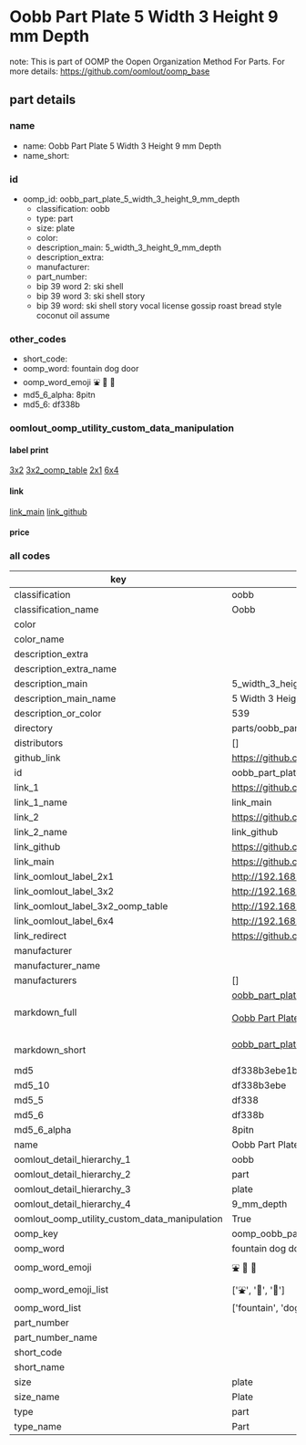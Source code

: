# Oobb Part Plate 5 Width 3 Height 9 mm Depth  

note: This is part of OOMP the Oopen Organization Method For Parts. For more details: https://github.com/oomlout/oomp_base

##  part details
  







### name
* name: Oobb Part Plate 5 Width 3 Height 9 mm Depth
* name_short: 
### id
* oomp_id: oobb_part_plate_5_width_3_height_9_mm_depth
  * classification: oobb
  * type: part
  * size: plate
  * color: 
  * description_main: 5_width_3_height_9_mm_depth
  * description_extra: 
  * manufacturer: 
  * part_number: 
  * bip 39 word 2: ski shell
  * bip 39 word 3: ski shell story
  * bip 39 word: ski shell story vocal license gossip roast bread style coconut oil assume

### other_codes
* short_code: 
* oomp_word: fountain dog door
* oomp_word_emoji :fountain: :dog: :door:
* md5_6_alpha: 8pitn
* md5_6: df338b






### oomlout_oomp_utility_custom_data_manipulation
#### label print
[3x2](http://192.168.1.245:1112/?label=oomp%208pitn)
[3x2_oomp_table](http://192.168.1.108:1112/?label=oomp%208pitn)
[2x1](http://192.168.1.242:1112/?label=oomp%208pitn)
[6x4](http://192.168.1.55:1112/?label=oomp%208pitn)    

#### link

[link_main](https://github.com/oomlout/oomlout_oomp_version_1_messy/tree/main/parts/oobb_part_plate_5_width_3_height_9_mm_depth) [link_github](https://github.com/oomlout/oomlout_oomp_version_1_messy/tree/main/parts/oobb_part_plate_5_width_3_height_9_mm_depth)                             

#### price







### all codes 
| key | value |  
| --- | --- |  
| classification | oobb |  
| classification_name | Oobb |  
| color |  |  
| color_name |  |  
| description_extra |  |  
| description_extra_name |  |  
| description_main | 5_width_3_height_9_mm_depth |  
| description_main_name | 5 Width 3 Height 9 mm Depth |  
| description_or_color | 539 |  
| directory | parts/oobb_part_plate_5_width_3_height_9_mm_depth |  
| distributors | [] |  
| github_link | https://github.com/oomlout/oomlout_oomp_part_src/tree/main/parts/oobb_part_plate_5_width_3_height_9_mm_depth |  
| id | oobb_part_plate_5_width_3_height_9_mm_depth |  
| link_1 | https://github.com/oomlout/oomlout_oomp_version_1_messy/tree/main/parts/oobb_part_plate_5_width_3_height_9_mm_depth |  
| link_1_name | link_main |  
| link_2 | https://github.com/oomlout/oomlout_oomp_version_1_messy/tree/main/parts/oobb_part_plate_5_width_3_height_9_mm_depth |  
| link_2_name | link_github |  
| link_github | https://github.com/oomlout/oomlout_oomp_version_1_messy/tree/main/parts/oobb_part_plate_5_width_3_height_9_mm_depth |  
| link_main | https://github.com/oomlout/oomlout_oomp_version_1_messy/tree/main/parts/oobb_part_plate_5_width_3_height_9_mm_depth |  
| link_oomlout_label_2x1 | http://192.168.1.242:1112/?label=oomp%208pitn |  
| link_oomlout_label_3x2 | http://192.168.1.245:1112/?label=oomp%208pitn |  
| link_oomlout_label_3x2_oomp_table | http://192.168.1.108:1112/?label=oomp%208pitn |  
| link_oomlout_label_6x4 | http://192.168.1.55:1112/?label=oomp%208pitn |  
| link_redirect | https://github.com/oomlout/oomlout_oomp_version_1_messy/tree/main/parts/oobb_part_plate_5_width_3_height_9_mm_depth |  
| manufacturer |  |  
| manufacturer_name |  |  
| manufacturers | [] |  
| markdown_full | [oobb_part_plate_5_width_3_height_9_mm_depth](none)<br>[](none)<br>[Oobb Part Plate 5 Width 3 Height 9 Mm Depth](none)<br><br> |  
| markdown_short | [oobb_part_plate_5_width_3_height_9_mm_depth](none)<br><br> |  
| md5 | df338b3ebe1b776193c09f55ad315e52 |  
| md5_10 | df338b3ebe |  
| md5_5 | df338 |  
| md5_6 | df338b |  
| md5_6_alpha | 8pitn |  
| name | Oobb Part Plate 5 Width 3 Height 9 mm Depth |  
| oomlout_detail_hierarchy_1 | oobb |  
| oomlout_detail_hierarchy_2 | part |  
| oomlout_detail_hierarchy_3 | plate |  
| oomlout_detail_hierarchy_4 | 9_mm_depth |  
| oomlout_oomp_utility_custom_data_manipulation | True |  
| oomp_key | oomp_oobb_part_plate_5_width_3_height_9_mm_depth |  
| oomp_word | fountain dog door |  
| oomp_word_emoji | :fountain: :dog: :door: |  
| oomp_word_emoji_list | [':fountain:', ':dog:', ':door:'] |  
| oomp_word_list | ['fountain', 'dog', 'door'] |  
| part_number |  |  
| part_number_name |  |  
| short_code |  |  
| short_name |  |  
| size | plate |  
| size_name | Plate |  
| type | part |  
| type_name | Part |  
